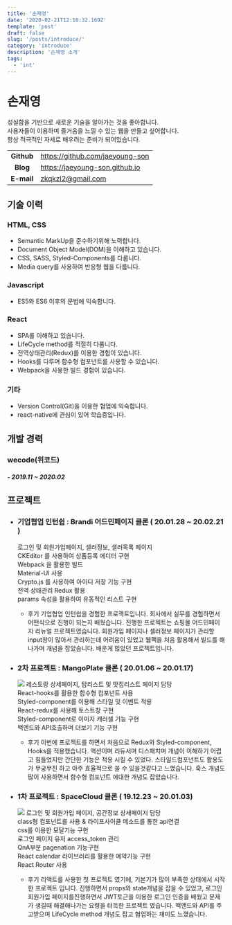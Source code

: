 ```yaml
---
title: '손재영'
date: '2020-02-21T12:10:32.169Z'
template: 'post'
draft: false
slug: '/posts/introduce/'
category: 'introduce'
description: '손재영 소개'
tags:
  - 'int'
---
```


# 손재영

성실함을 기반으로 새로운 기술을 알아가는 것을 좋아합니다.  
사용자들이 이용하며 즐거움을 느낄 수 있는 웹을 만들고 싶어합니다.  
항상 적극적인 자세로 배우려는 준비가 되어있습니다.

|            |                                 |
| :--------: | ------------------------------- |
| **Github** | https://github.com/jaeyoung-son |
|  **Blog**  | https://jaeyoung-son.github.io  |
| **E-mail** | zkqkzl2@gmail.com               |

## 기술 이력

### HTML, CSS

- Semantic MarkUp을 준수하기위해 노력합니다.
- Document Object Model(DOM)을 이해하고 있습니다.
- CSS, SASS, Styled-Components를 다룹니다.
- Media query를 사용하여 반응형 웹을 다룹니다.

### Javascript

- ES5와 ES6 이후의 문법에 익숙합니다.

### React

- SPA를 이해하고 있습니다.
- LifeCycle method를 적절히 다룹니다.
- 전역상태관리(Redux)를 이용한 경험이 있습니다.
- Hooks를 다루며 함수형 컴포넌트를 사용할 수 있습니다.
- Webpack을 사용한 빌드 경험이 있습니다.

### 기타

- Version Control(Git)을 이용한 협업에 익숙합니다.
- react-native에 관심이 있어 학습중입니다.

## 개발 경력

### wecode(위코드)

##### - 2019.11 ~ 2020.02

## 프로젝트

- ### 기업협업 인턴쉽 : Brandi 어드민페이지 클론 ( 20.01.28 ~ 20.02.21 )

  로그인 및 회원가입페이지, 셀러정보, 샐러목록 페이지  
  CKEditor 를 사용하여 상품등록 에디터 구현  
  Webpack 을 활용한 빌드  
  Material-UI 사용  
  Crypto.js 를 사용하여 아이디 저장 기능 구현  
  전역 상태관리 Redux 활용  
  params 속성을 활용하여 유동적인 리스트 구현

  - 후기
    기업협업 인턴쉽을 경험한 프로젝트입니다. 회사에서 실무를 경험하면서 어떤식으로 진행이 되는지 배웠습니다.
    진행한 프로젝트는 쇼핑몰 어드민페이지 리뉴얼 프로젝트였습니다. 회원가입 페이지나 셀러정보 페이지가 관리할 input창이 많아서 관리하는데 어려움이 있었고 웹팩을 처음 활용해서 빌드를 해나가며 개념을 잡았습니다. 배운게 많았던 프로젝트입니다.

* ### 2차 프로젝트 : MangoPlate 클론 ( 20.01.06 ~ 20.01.17)

  ![](https://images.velog.io/images/zkqkzl2/post/94b4a672-062d-41fe-9ae0-4a5350528fc1/%E1%84%86%E1%85%A1%E1%86%BC%E1%84%91%E1%85%B3%E1%86%AF%E1%84%8F%E1%85%A9%E1%86%AF%E1%84%85%E1%85%A1%E1%84%8C%E1%85%AE.png)
  레스토랑 상세페이지, 탑리스트 및 맛집리스트 페이지 담당  
  React-hooks를 활용한 함수형 컴포넌트 사용  
  Styled-component를 이용해 스타일 및 이벤트 적용  
  React-redux를 사용해 토스트창 구현  
  Styled-component로 이미지 캐러셀 기능 구현  
  백엔드와 API호출하며 더보기 기능 구현

  - 후기
    이번에 프로젝트를 하면서 처음으로 Redux와 Styled-component, Hooks를 적용했습니다. 액션이며 리듀서며 디스패치며 개념이 이해하기 어렵고 힘들었지만 간단한 기능은 적용 시킬 수 있었다. 스타일드컴포넌트도 활용도가 무궁무진 하고 아주 효율적으로 쓸 수 있을것같다고 느꼈습니다. 훅스 개념도 많이 사용하면서 함수형 컴포넌트 에대한 개념도 잡았습니다.

* ### 1차 프로젝트 : SpaceCloud 클론 ( 19.12.23 ~ 20.01.03)
  ![](https://images.velog.io/images/zkqkzl2/post/3311e85c-2e15-440f-9e39-462b7d2b9bce/%E1%84%89%E1%85%B3%E1%84%8F%E1%85%B3%E1%86%AF%E1%84%8F%E1%85%A9%E1%86%AF%E1%84%85%E1%85%A1%E1%84%8C%E1%85%AE.png)
  로그인 및 회원가입 페이지, 공간정보 상세페이지 담당  
  class형 컴포넌트를 사용 & 라이프사이클 메소드를 통한 api연결  
  css를 이용한 모달기능 구현  
  로그인 페이지 유저 access_token 관리  
  QnA부분 pagenation 기능구현  
  React calendar 라이브러리를 활용한 예약기능 구현  
  React Router 사용
  - 후기
    리액트를 사용한 첫 프로젝트 였기에, 기본기가 많이 부족한 상태에서 시작한 프로젝트 입니다. 진행하면서 props와 state개념을 잡을 수 있었고, 로그인 회원가입 페이지를진행하면서 JWT토근을 이용한 로그인 인증을 배웠고 문제가 생길때 해결해나가는 요령을 터득한 프로젝트 였습니다. 백앤드와 API를 주고받으며 LifeCycle method 개념도 잡고 협업하는 재미도 느꼈습니다.
